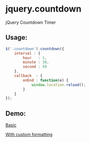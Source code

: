 jquery.countdown
================

jQuery Countdown Timer

Usage:
-----------------------
```javascript
$('.countdown').countdown({
	interval : {
		hour   : 1,
		minute : 30,
		second : 59
	},
	callback  : {
		onEnd : function(e) {
			window.location.reload();
		}
	}
});
```

Demo:
-----------------------
[Basic](http://jsfiddle.net/YrxLQ/2/ "Sample Fiddler")

[With custom formatting](http://jsfiddle.net/Cn2BL/ "Sample Fiddler")

	

